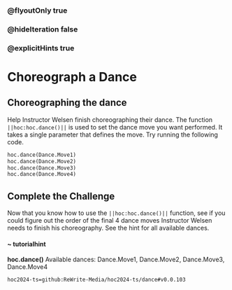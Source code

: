 ### @flyoutOnly true
### @hideIteration false
### @explicitHints true

# Choreograph a Dance

## Choreographing the dance
Help Instructor Welsen finish choreographing their dance. The function ``||hoc:hoc.dance()||`` is used to set the dance move you want performed. It takes a single parameter that defines the move. Try running the following code. 

```python
hoc.dance(Dance.Move1)
hoc.dance(Dance.Move2)
hoc.dance(Dance.Move3)
hoc.dance(Dance.Move4)
```

## Complete the Challenge 
Now that you know how to use the ``||hoc:hoc.dance()||`` function, see if you could figure out the order of the final 4 dance moves Instructor Welsen needs to finish his choreography. See the hint for all available dances.

#### ~ tutorialhint
**hoc.dance()**
Available dances:
Dance.Move1, Dance.Move2, Dance.Move3, Dance.Move4




```package
hoc2024-ts=github:ReWrite-Media/hoc2024-ts/dance#v0.0.103
```